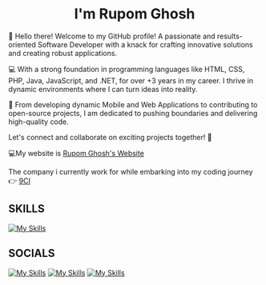   <h1 align="center">I'm Rupom Ghosh </center></h1>

👋 Hello there! Welcome to my GitHub profile! A passionate and results-oriented Software Developer with a knack for crafting innovative solutions and creating robust applications.

 💻 With a strong foundation in programming languages like HTML, CSS, PHP, Java, JavaScript, and .NET, for over +3 years in my career. I thrive in dynamic environments where I can turn ideas into reality. 
 
🚀 From developing dynamic Mobile and Web Applications to contributing to open-source projects, I am dedicated to pushing boundaries and delivering high-quality code. 

Let's connect and collaborate on exciting projects together! 🌟

💻My website is <a href="https://rupomkumar777.wixsite.com/rupomkumar"> Rupom Ghosh's Website</a>

  The company i currently work for while embarking into my coding journey  👉 <a href="https://9ci.ca/"> 9CI </a>

<h2><b> SKILLS </b></h2>

[![My Skills](https://skillicons.dev/icons?i=js,html,css,php,java,androidstudio,azure,bash,cs,cpp,dotnet,figma,mongodb,mysql,docker,unreal,unity,aws,blender,node)](https://skillicons.dev)

<h2><b> SOCIALS </b></h2>

[![My Skills](https://skillicons.dev/icons?i=linkedin)](https://www.linkedin.com/in/rupom-ghosh-40690b267/)
[![My Skills](https://skillicons.dev/icons?i=github)](https://github.com/rupomghosh)
[![My Skills](https://skillicons.dev/icons?i=gmail)](https://rupomrkg@gmail.com)


<!---
rupomghosh/rupomghosh is a ✨ special ✨ repository because its `README.md` (this file) appears on your GitHub profile.
You can click the Preview link to take a look at your changes.
--->
